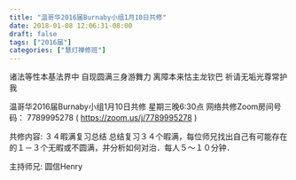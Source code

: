 ```yaml
---
title: "温哥华2016届Burnaby小组1月10日共修"
date: 2018-01-08 12:06:31-08:00
draft: false
tags: ["2016届"]
categories: ["慧灯禅修班"]
---
```

诸法等性本基法界中 自现圆满三身游舞力
离障本来怙主龙钦巴 祈请无垢光尊常护我

温哥华2016届Burnaby小组1月10日共修
星期三晚6:30点
网络共修Zoom房间号码： 7789995278 ( https://zoom.us/j/7789995278 )

共修内容: ３４暇满复习总结
总结复习３４个暇满，每位师兄找出自己有可能存在的１－３个无暇或不圆满，并分析如何对治．每人５～１０分钟．

主持师兄: 圆信Henry

